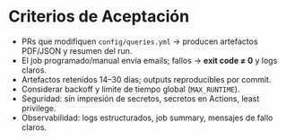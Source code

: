 # Criterios de Aceptación

- PRs que modifiquen `config/queries.yml` → producen artefactos PDF/JSON y resumen del run. 
- El job programado/manual envía emails; fallos → **exit code ≠ 0** y logs claros. 
- Artefactos retenidos 14–30 días; outputs reproducibles por commit. 
- Considerar backoff y límite de tiempo global (`MAX_RUNTIME`). 
- Seguridad: sin impresión de secretos, secretos en Actions, least privilege. 
- Observabilidad: logs estructurados, job summary, mensajes de fallo claros. 
